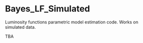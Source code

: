 # Bayes_LF_Simulated
Luminosity functions parametric model estimation code. Works on simulated data.

TBA
